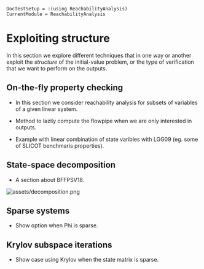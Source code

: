 ```@meta
DocTestSetup = :(using ReachabilityAnalysis)
CurrentModule = ReachabilityAnalysis
```

# Exploiting structure

In this section we explore different techniques that in one way or another
exploit the *structure* of the initial-value problem, or the type of verification
that we want to perform on the outputs.

## On-the-fly property checking

- In this section we consider reachability analysis for subsets of variables
of a given linear system.

- Method to lazily compute the flowpipe when we are only interested in outputs.
- Example with linear combination of state varibles with LGG09 (eg. some of SLICOT benchmaris properties).

## State-space decomposition

- A section about BFFPSV18.

![assets/decomposition.png](assets/decomposition.png)

## Sparse systems

- Show option when Phi is sparse.

## Krylov subspace iterations

- Show case using Krylov when the state matrix is sparse.
